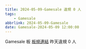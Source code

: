 ```yaml
---
title: 2024-05-09-Gamesale 違規 0 人
tags:
    - Gamesale
abbrlink: 2024-05-09-Gamesale
date: Gamesale-2024-05-09 12:00:00
---
```

Gamesale 板 [板規連結](https://www.ptt.cc/bbs/Gossiping/M.1637425085.A.07D.html)
昨天違規 0 人
